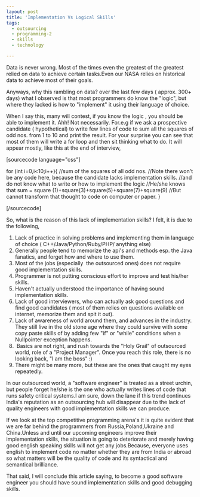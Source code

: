 ```yaml
---
layout: post
title: 'Implementation Vs Logical Skills'
tags:
  - outsourcing
  - programming-2
  - skills
  - technology

---
```


Data is never wrong. Most of the times even the greatest of the greatest relied on data to achieve certain tasks.Even our NASA relies on historical data to achieve most of their goals.

Anyways, why this rambling on data? over the last few days ( approx. 300+ days) what I observed is that most programmers do know the "logic", but where they lacked is how to "implement" it using their language of choice.

When I say this, many will contest, if you know the logic , you should be able to implement it. Ahh! Not necessarily. For.e.g if we ask a prospective candidate ( hypothetical) to write few lines of code to sum all the squares of odd nos. from 1 to 10 and print the result. For your surprise you can see that most of them will write a for loop and then sit thinking what to do. It will appear mostly, like this at the end of interview,

[sourcecode language="css"]

for (int i=0,i&lt;10;i++){
//sum of the squares of all odd nos.
//Note there won't be any code here, because the candidate lacks implementation skills.
//and do not know what to write or how to implement the logic
//He/she knows that sum = square (1)+square(3)+square(5)+square(7)+square(9)
//But cannot transform that thought to code on computer or paper.
}

[/sourcecode]

So, what is the reason of this lack of implementation skills? I felt, it is due to the following,
<ol>
	<li>Lack of practice in solving problems and implementing them in language of choice ( C++/Java/Python/Ruby/PHP/ anything else)</li>
	<li>Generally people tend to memorize the api's and methods esp. the Java fanatics, and forget how and where to use them.</li>
	<li>Most of the jobs (especially  the outsourced ones) does not require good implementation skills.</li>
	<li>Programmer is not putting conscious effort to improve and test his/her skills.</li>
	<li>Haven't actually understood the importance of having sound implementation skills.</li>
	<li>Lack of good interviewers, who can actually ask good questions and find good candidates ( most of them relies on questions available on internet, memorize them and spit it out).</li>
	<li>Lack of awareness of world around them, and advances in the industry. They still live in the old stone age where they could survive with some copy paste skills of by adding few "if" or "while" conditions when a Nullpointer exception happens.</li>
	<li> Basics are not right, and rush towards the "Holy Grail" of outsourced world, role of a "Project Manager". Once you reach this role, there is no looking back, "I am the boss" :)</li>
	<li>There might be many more, but these are the ones that caught my eyes repeatedly.</li>
</ol>
In our outsourced world, a "software engineer" is treated as a street urchin, but people forget he/she is the one who actually writes lines of code that runs safety critical systems.I am sure, down the lane if this trend continues India's reputation as an outsourcing hub will disappear due to the lack of quality engineers with good implementation skills we can produce.

If we look at the top competitive programming arena's it is quite evident that we are far behind the programmers from Russia,Poland,Ukraine and China.Unless and until our upcoming engineers improve their implementation skills, the situation is going to deteriorate and merely having good english speaking skills will not get any jobs.Because, everyone uses english to implement code no matter whether they are from India or abroad so what matters will be the quality of code and its syntactical and semantical brilliance.

That said, I will conclude this article saying, to become a good software engineer you should have sound implementation skills and good debugging skills.
